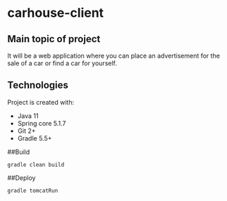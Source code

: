 # carhouse-client
## Main topic of project
It will be a web application where you can place an advertisement for the sale of a car or find a car for yourself.

## Technologies
Project is created with:
* Java 11
* Spring core 5.1.7
* Git 2+
* Gradle 5.5+

##Build
```
gradle clean build
```

##Deploy
```
gradle tomcatRun
```